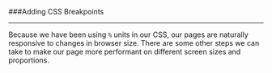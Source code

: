 ###Adding CSS Breakpoints

---

Because we have been using `%` units in our CSS, our pages are naturally responsive to changes in browser size. There are some other steps we can take to make our page more performant on different screen sizes and proportions.
